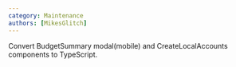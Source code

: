 ```yaml
---
category: Maintenance
authors: [MikesGlitch]
---
```


Convert BudgetSummary modal(mobile) and CreateLocalAccounts components to TypeScript.
